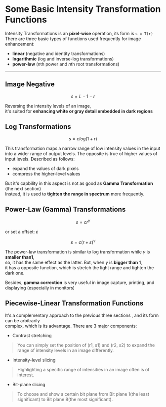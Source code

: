 # Some Basic Intensity Transformation Functions
Intensity Transformations is an **pixel-wise** operation, its form is ```s = T(r)```  
There are three basic types of functions used frequently for image enhancement:

* **linear** (negative and identity transformations)
* **logarithmic** (log and inverse-log transformations)
* **power-law** (*n*th power and *n*th root transformations)
---
## Image Negative
$$
s = L - 1 - r
$$

Reversing the intensity levels of an image,  
it's suited for **enhancing white or gray detail embedded in dark regions**

## Log Transformations
$$
s = c log (1 + r)
$$

This transformation maps a narrow range of low intensity values in the input  
into a wider range of output levels. The opposite is true of higher values of input levels.
Described as follows:

* expand the values of dark pixels
* compress the higher-level values  

But it's capbility in this aspect is not as good as **Gamma Transformation** (the next section)  
Instead, it is used to **tighten the range in spectrum** more frequently.
## Power-Law (Gamma) Transformations
$$
s = c r^\gamma
$$

or set a offset:  $\varepsilon$

$$
s = c (r + \varepsilon)^\gamma
$$

The power-law transformation is similar to log transformation while $\gamma$ is **smaller than1**,  
so, it has the same effect as the latter.
But, when $\gamma$ is **bigger than 1**,  
it has a opposite function, which is stretch the light range and tighten the dark one.

Besides, **gamma correction** is very useful in image capture, printing, and displaying (especially in monitors)
## Piecewise-Linear Transformation Functions
It's a complementary approach to the previous three sections , and its form can be arbitrarily  
complex, which is its advantage.
There are 3 major components:
* Contrast stretching
> You can simply set the position of (r1, s1) and (r2, s2) to expand the range of intensity levels in an image differently.
* Intensity-level slicing
> Highlighting a specific range of intensities in an image often is of interest.
* Bit-plane slicing
> To choose and show a certain bit plane from Bit plane 1(the least significant) to Bit plane 8(the most significant).
